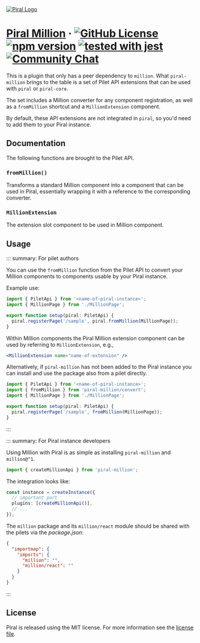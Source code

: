 [![Piral Logo](https://github.com/smapiot/piral/raw/main/docs/assets/logo.png)](https://piral.io)

# [Piral Million](https://piral.io) &middot; [![GitHub License](https://img.shields.io/badge/license-MIT-blue.svg)](https://github.com/smapiot/piral/blob/main/LICENSE) [![npm version](https://img.shields.io/npm/v/piral-million.svg?style=flat)](https://www.npmjs.com/package/piral-million) [![tested with jest](https://img.shields.io/badge/tested_with-jest-99424f.svg)](https://jestjs.io) [![Community Chat](https://dcbadge.vercel.app/api/server/kKJ2FZmK8t?style=flat)](https://discord.gg/kKJ2FZmK8t)

This is a plugin that only has a peer dependency to `million`. What `piral-million` brings to the table is a set of Pilet API extensions that can be used with `piral` or `piral-core`.

The set includes a Million converter for any component registration, as well as a `fromMillion` shortcut and a `MillionExtension` component.

By default, these API extensions are not integrated in `piral`, so you'd need to add them to your Piral instance.

## Documentation

The following functions are brought to the Pilet API.

### `fromMillion()`

Transforms a standard Million component into a component that can be used in Piral, essentially wrapping it with a reference to the corresponding converter.

### `MillionExtension`

The extension slot component to be used in Million component.

## Usage

::: summary: For pilet authors

You can use the `fromMillion` function from the Pilet API to convert your Million components to components usable by your Piral instance.

Example use:

```ts
import { PiletApi } from '<name-of-piral-instance>';
import { MillionPage } from './MillionPage';

export function setup(piral: PiletApi) {
  piral.registerPage('/sample', piral.fromMillion(MillionPage));
}
```

Within Million components the Piral Million extension component can be used by referring to `MillionExtension`, e.g.,

```jsx
<MillionExtension name="name-of-extension" />
```

Alternatively, if `piral-million` has not been added to the Piral instance you can install and use the package also from a pilet directly.

```ts
import { PiletApi } from '<name-of-piral-instance>';
import { fromMillion } from 'piral-million/convert';
import { MillionPage } from './MillionPage';

export function setup(piral: PiletApi) {
  piral.registerPage('/sample', fromMillion(MillionPage));
}
```

:::

::: summary: For Piral instance developers

Using Million with Piral is as simple as installing `piral-million` and `million@^1`.

```ts
import { createMillionApi } from 'piral-million';
```

The integration looks like:

```ts
const instance = createInstance({
  // important part
  plugins: [createMillionApi()],
  // ...
});
```

The `million` package and its `million/react` module should be shared with the pilets via the *package.json*:

```json
{
  "importmap": {
    "imports": {
      "million": "",
      "million/react": ""
    }
  }
}
```

:::

## License

Piral is released using the MIT license. For more information see the [license file](./LICENSE).
